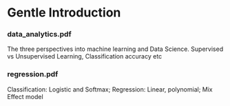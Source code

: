 # Gentle Introduction

### data_analytics.pdf ###

The three perspectives into machine learning and Data Science. Supervised vs Unsupervised Learning, Classification accuracy etc


### regression.pdf ###

Classification: Logistic and Softmax; Regression: Linear, polynomial; Mix Effect model